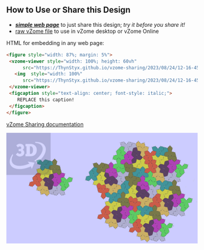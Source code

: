 
## How to Use or Share this Design

 - [***simple web page***](<https://ThynStyx.github.io/vzome-sharing/2023/08/24/12-16-45-Building-propellor-bowtie-spectre-supertile-A/>) to just share this design; *try it before you share it!*
 - [raw vZome file](<https://raw.githubusercontent.com/ThynStyx/vzome-sharing/main/2023/08/24/12-16-45-Building-propellor-bowtie-spectre-supertile-A/Building-propellor-bowtie-spectre-supertile-A.vZome>) to use in vZome desktop or vZome Online
 
 HTML for embedding in any web page:
 ```html
<figure style="width: 87%; margin: 5%">
  <vzome-viewer style="width: 100%; height: 60vh"
       src="https://ThynStyx.github.io/vzome-sharing/2023/08/24/12-16-45-Building-propellor-bowtie-spectre-supertile-A/Building-propellor-bowtie-spectre-supertile-A.vZome" >
    <img  style="width: 100%"
       src="https://ThynStyx.github.io/vzome-sharing/2023/08/24/12-16-45-Building-propellor-bowtie-spectre-supertile-A/Building-propellor-bowtie-spectre-supertile-A.png" >
  </vzome-viewer>
  <figcaption style="text-align: center; font-style: italic;">
     REPLACE this caption!
  </figcaption>
</figure>
 ```

[vZome Sharing documentation](https://vzome.github.io/vzome/sharing.html#how-it-works)

![Image](<Building-propellor-bowtie-spectre-supertile-A.png>)

